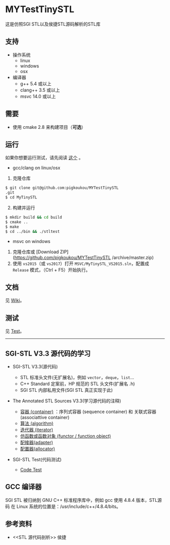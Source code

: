 # MYTestTinySTL
这是仿照SGI STL以及侯捷STL源码解析的STL库

## 支持

* 操作系统
  * linux
  * windows
  * osx
* 编译器
  * g++ 5.4 或以上
  * clang++ 3.5 或以上
  * msvc 14.0 或以上

## 需要
  * 使用 cmake 2.8 来构建项目（**可选**）

## 运行

如果你想要运行测试，请先阅读 [这个](https://github.com/pigkoukou/MYTestTinySTL/tree/main/MyTinySTL-master/Test/README.md) 。

  * gcc/clang on linux/osx
  1. 克隆仓库
```bash
$ git clone git@github.com:pigkoukou/MYTestTinySTL
.git
$ cd MyTinySTL
```
  2. 构建并运行
```bash
$ mkdir build && cd build
$ cmake ..
$ make
$ cd ../bin && ./stltest
```

  * msvc on windows
  1. 克隆仓库或 [Download ZIP](https://github.com/pigkoukou/MYTestTinySTL
/archive/master.zip)
  2. 使用 `vs2015`（或 `vs2017`）打开 `MSVC/MyTinySTL_VS2015.sln`，配置成 `Release` 模式，（Ctrl + F5）开始执行。
  
## 文档
  见 [Wiki](https://github.com/pigkoukou/MYTestTinySTL/wiki)。

## 测试
  见 [Test](https://github.com/pigkoukou/MYTestTinySTL/tree/main/MyTinySTL-master/Test)。

---
## SGI-STL V3.3 源代码的学习

* SGI-STL V3.3(源代码)
  + STL 标准头文件(无扩展名)，例如 `vector`，`deque`，`list`...
  + C++ Standard 定案前，HP 规范的 STL 头文件(扩展名 .h)
  + SGI STL 内部私用文件(SGI STL 真正实现于此)
  
* The Annotated STL Sources V3.3(学习源代码的注释)
  + [容器 (container)](https://github.com/pigkoukou/MYTestTinySTL/tree/main/SGI-STL-master/The%20Annotated%20STL%20Sources%20V3.3/container) ：序列式容器 (sequence container) 和 关联式容器 (associattive container)
  + [算法 (algorithm)](https://github.com/pigkoukou/MYTestTinySTL/tree/main/SGI-STL-master/The%20Annotated%20STL%20Sources%20V3.3/algorithm)
  + [迭代器 (iterator)](https://github.com/pigkoukou/MYTestTinySTL/tree/main/SGI-STL-master/The%20Annotated%20STL%20Sources%20V3.3/iterator)
  + [仿函数或函数对象 (functor / function object)](https://github.com/pigkoukou/MYTestTinySTL/tree/main/SGI-STL-master/The%20Annotated%20STL%20Sources%20V3.3/functor-function%20object)
  + [配接器(adapter)](https://github.com/pigkoukou/MYTestTinySTL/tree/main/SGI-STL-master/The%20Annotated%20STL%20Sources%20V3.3/adapter)
  + [配置器(allocator)](https://github.com/pigkoukou/MYTestTinySTL/tree/main/SGI-STL-master/The%20Annotated%20STL%20Sources%20V3.3/allocator)

* SGI-STL Test(代码测试)

  + [Code Test](https://github.com/pigkoukou/MYTestTinySTL/tree/main/SGI-STL-master/SGI-STL%20Test)

## GCC 编译器

SGI STL 被归纳到 GNU C++ 标准程序库中，例如 gcc 使用 4.8.4 版本，STL源码 在 Linux 系统的位置是：/usr/include/c++/4.8.4/bits。

## 参考资料

* <<STL 源代码剖析>> 侯捷

